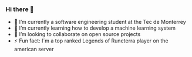 ### Hi there 👋


- 🔭 I’m currently a software engineering student at the Tec de Monterrey
- 🌱 I’m currently learning how to develop a machine learning system
- 👯 I’m looking to collaborate on open source projects
- ⚡ Fun fact: I´m a top ranked Legends of Runeterra player on the american server

